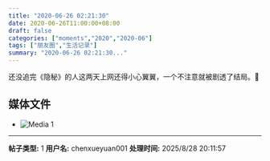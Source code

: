 ```yaml
---
title: "2020-06-26 02:21:30"
date: 2020-06-26T11:00:00+08:00
draft: false
categories: ["moments","2020","2020-06"]
tags: ["朋友圈","生活记录"]
summary: "2020-06-26 02:21:30..."
---
```


还没追完《隐秘》的人这两天上网还得小心翼翼，一个不注意就被剧透了结局。🤣

## 媒体文件

- ![Media 1](/Moments/photos/2020-06-26/202006260221300.jpg)

---

**帖子类型:** 1
**用户名:** chenxueyuan001
**处理时间:** 2025/8/28 20:11:57